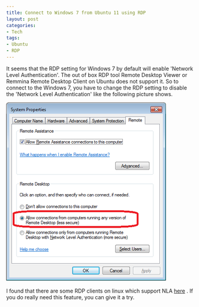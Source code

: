 ```yaml
---
title: Connect to Windows 7 from Ubuntu 11 using RDP
layout: post
categories:
- Tech
tags:
- Ubuntu
- RDP
---
```


It seems that the RDP setting for Windows 7 by default will enable 'Network Level Authentication'. The out of box RDP tool Remote Desktop Viewer or Remmina Remote Desktop Client on Ubuntu does not support it. So to connect to the Windows 7, you have to change the RDP setting to disable the 'Network Level Authentication' like the following picture shows.

![Windows 7 RDP](/images/posts/Win7_RDP.png)

I found that there are some RDP clients on linux which support NLA [here](http://serverfault.com/questions/155629/remote-desktop-from-linux-to-computer-that-requires-network-level-authentication) . If you do really need this feature, you can give it a try.


